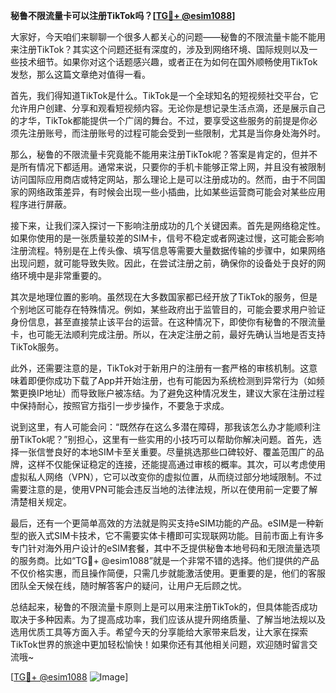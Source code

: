 **秘鲁不限流量卡可以注册TikTok吗？[[TG💪+ @esim1088](https://t.me/s/esim1088)]**

大家好，今天咱们来聊聊一个很多人都关心的问题——秘鲁的不限流量卡能不能用来注册TikTok？其实这个问题还挺有深度的，涉及到网络环境、国际规则以及一些技术细节。如果你对这个话题感兴趣，或者正在为如何在国外顺畅使用TikTok发愁，那么这篇文章绝对值得一看。

首先，我们得知道TikTok是什么。TikTok是一个全球知名的短视频社交平台，它允许用户创建、分享和观看短视频内容。无论你是想记录生活点滴，还是展示自己的才华，TikTok都能提供一个广阔的舞台。不过，要享受这些服务的前提是你必须先注册账号，而注册账号的过程可能会受到一些限制，尤其是当你身处海外时。

那么，秘鲁的不限流量卡究竟能不能用来注册TikTok呢？答案是肯定的，但并不是所有情况下都适用。通常来说，只要你的手机卡能够正常上网，并且没有被限制访问国际应用商店或特定网站，那么理论上是可以注册成功的。然而，由于不同国家的网络政策差异，有时候会出现一些小插曲，比如某些运营商可能会对某些应用程序进行屏蔽。

接下来，让我们深入探讨一下影响注册成功的几个关键因素。首先是网络稳定性。如果你使用的是一张质量较差的SIM卡，信号不稳定或者网速过慢，这可能会影响注册流程。特别是在上传头像、填写信息等需要大量数据传输的步骤中，如果网络出现问题，就可能导致失败。因此，在尝试注册之前，确保你的设备处于良好的网络环境中是非常重要的。

其次是地理位置的影响。虽然现在大多数国家都已经开放了TikTok的服务，但是个别地区可能存在特殊情况。例如，某些政府出于监管目的，可能会要求用户验证身份信息，甚至直接禁止该平台的运营。在这种情况下，即使你有秘鲁的不限流量卡，也可能无法顺利完成注册。所以，在决定注册之前，最好先确认当地是否支持TikTok服务。

此外，还需要注意的是，TikTok对于新用户的注册有一套严格的审核机制。这意味着即便你成功下载了App并开始注册，也有可能因为系统检测到异常行为（如频繁更换IP地址）而导致账户被冻结。为了避免这种情况发生，建议大家在注册过程中保持耐心，按照官方指引一步步操作，不要急于求成。

说到这里，有人可能会问：“既然存在这么多潜在障碍，那我该怎么办才能顺利注册TikTok呢？”别担心，这里有一些实用的小技巧可以帮助你解决问题。首先，选择一张信誉良好的本地SIM卡至关重要。尽量挑选那些口碑较好、覆盖范围广的品牌，这样不仅能保证稳定的连接，还能提高通过审核的概率。其次，可以考虑使用虚拟私人网络（VPN），它可以改变你的虚拟位置，从而绕过部分地域限制。不过需要注意的是，使用VPN可能会违反当地的法律法规，所以在使用前一定要了解清楚相关规定。

最后，还有一个更简单高效的方法就是购买支持eSIM功能的产品。eSIM是一种新型的嵌入式SIM卡技术，它不需要实体卡槽即可实现联网功能。目前市面上有许多专门针对海外用户设计的eSIM套餐，其中不乏提供秘鲁本地号码和无限流量选项的服务商。比如“TG💪+ @esim1088”就是一个非常不错的选择。他们提供的产品不仅价格实惠，而且操作简便，只需几步就能激活使用。更重要的是，他们的客服团队全天候在线，随时解答客户的疑问，让用户无后顾之忧。

总结起来，秘鲁的不限流量卡原则上是可以用来注册TikTok的，但具体能否成功取决于多种因素。为了提高成功率，我们应该从提升网络质量、了解当地法规以及选用优质工具等方面入手。希望今天的分享能给大家带来启发，让大家在探索TikTok世界的旅途中更加轻松愉快！如果你还有其他相关问题，欢迎随时留言交流哦~

[[TG💪+ @esim1088](https://t.me/s/esim1088) ![Image](https://i.postimg.cc/4NQfJmqS/Snipaste-2025-05-13-00-14-12.png)]